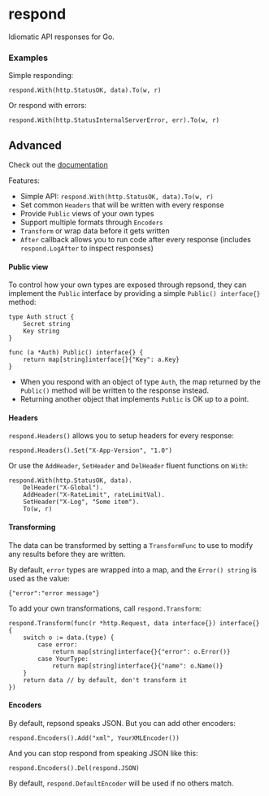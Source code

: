 # respond
Idiomatic API responses for Go.

### Examples

Simple responding:

```
respond.With(http.StatusOK, data).To(w, r)
```

Or respond with errors:

```
respond.With(http.StatusInternalServerError, err).To(w, r)
```

## Advanced

Check out the [documentation](http://godoc.org/github.com/matryer/respond)

Features:

  * Simple API: `respond.With(http.StatusOK, data).To(w, r)`
  * Set common `Headers` that will be written with every response
  * Provide `Public` views of your own types
  * Support multiple formats through `Encoders`
  * `Transform` or wrap data before it gets written
  * `After` callback allows you to run code after every response (includes `respond.LogAfter` to inspect responses)

#### Public view

To control how your own types are exposed through repsond, they can implement the `Public` interface by providing a simple `Public() interface{}` method:

```
type Auth struct {
	Secret string
	Key string
}

func (a *Auth) Public() interface{} {
	return map[string]interface{}{"Key": a.Key}
}
```

  * When you respond with an object of type `Auth`, the map returned by the `Public()` method will be written to the response instead.
  * Returning another object that implements `Public` is OK up to a point. 

#### Headers

`respond.Headers()` allows you to setup headers for every response:

```
respond.Headers().Set("X-App-Version", "1.0")
```

Or use the `AddHeader`, `SetHeader` and `DelHeader` fluent functions on `With`:

```
respond.With(http.StatusOK, data).
	DelHeader("X-Global").
	AddHeader("X-RateLimit", rateLimitVal).
	SetHeader("X-Log", "Some item").
	To(w, r)
```

#### Transforming

The data can be transformed by setting a `TransformFunc` to use to modify any results before they are written.

By default, `error` types are wrapped into a map, and the `Error() string` is used as the value:

```
{"error":"error message"}
```

To add your own transformations, call `respond.Transform`:

```
respond.Transform(func(r *http.Request, data interface{}) interface{} {
	switch o := data.(type) {
		case error:
			return map[string]interface{}{"error": o.Error()}
		case YourType:
			return map[string]interface{}{"name": o.Name()}
	}
	return data // by default, don't transform it
})
```

#### Encoders

By default, repsond speaks JSON. But you can add other encoders:

```
respond.Encoders().Add("xml", YourXMLEncoder())
```

And you can stop respond from speaking JSON like this:

```
respond.Encoders().Del(respond.JSON)
```

By default, `respond.DefaultEncoder` will be used if no others match.
